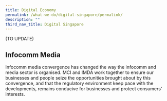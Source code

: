 ```yaml
---
title: Digital Economy
permalink: /what-we-do/digital-singapore/permalink/
description: ""
third_nav_title: Digital Singapore
---
```

(TO UPDATE)

Infocomm Media
--------------
Infocomm media convergence has changed the way the infocomm and media sector is organised. MCI and IMDA work together to ensure our businesses and people seize the opportunities brought about by this convergence, and that the regulatory environment keep pace with the developments, remains conducive for businesses and protect consumers’ interests.